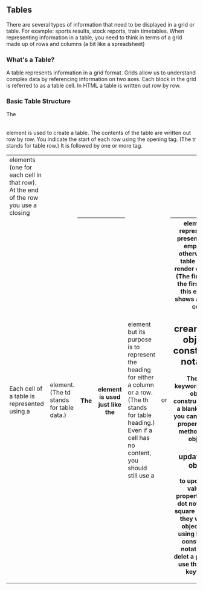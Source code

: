 
## Tables
There are several types of information that need to be displayed in a grid or table. For example: sports results, stock reports, train timetables. When representing information in a table, you need to think in terms of a grid made up of rows and columns (a bit like a spreadsheet)

### What's a Table?
A table represents information in a grid format.
Grids allow us to understand complex data by referencing information on two axes.
Each block in the grid is referred to as a table cell. In HTML a table is written out row by row.

### Basic Table Structure
<table>
The <table> element is used to create a table. The contents of the table are written out row by row.

<tr>
You indicate the start of each row using the opening <tr> tag. (The tr stands for table row.) It is followed by one or more <td> elements (one for each cell in that row). At the end of the row you use a closing </tr> tag.



<td>
Each cell of a table is represented using a <td> element. (The td stands for table data.)

<th>
The <th> element is used just like the <td> element but its purpose is to represent the heading for either a column or a row. (The th stands for table
heading.) Even if a cell has no content, you should still use a <td> or <th> element to represent the presence of an empty cell otherwise the table will not render correctly. (The first cell in the first row of this example shows an empty cell.)

## crearing an object : constructor notation 
The new keyword and the object constructor creat a blank object , you can then add properties and method to the object .

### updating an object 
to update the value of properties , use dot notation or square brackets.
they work on object creat using literal or constructor notation . To delet a property , use the delete keyword.






